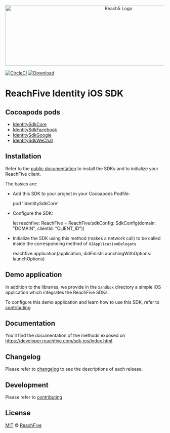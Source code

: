 <p align="center">
 <img src="https://www.reachfive.com/hubfs/5399904/Logo-ReachFive.svg" alt="Reach5 Logo" width="700" height="192"/>
</p>

[![CircleCI](https://circleci.com/gh/ReachFive/identity-ios-sdk/tree/master.svg?style=svg)](https://circleci.com/gh/ReachFive/identity-ios-sdk/tree/master)
[![Download](https://img.shields.io/cocoapods/v/IdentitySdkCore.svg?style=flat) ](https://cocoapods.org/pods/IdentitySdkCore)

# ReachFive Identity iOS SDK

## Cocoapods pods

- [IdentitySdkCore](https://cocoapods.org/pods/IdentitySdkCore)
- [IdentitySdkFacebook](https://cocoapods.org/pods/IdentitySdkFacebook)
- [IdentitySdkGoogle](https://cocoapods.org/pods/IdentitySdkGoogle)
- [IdentitySdkWeChat](https://cocoapods.org/pods/IdentitySdkWeChat)

## Installation

Refer to the [public documentation](https://developer.reachfive.com/sdk-ios/index.html) to install the SDKs and to initialize your ReachFive client.

The basics are:
- Add this SDK to your project in your Cocoapods Podfile: 


    pod 'IdentitySdkCore'

- Configure the SDK:


    let reachfive: ReachFive = ReachFive(sdkConfig: SdkConfig(domain: "DOMAIN", clientId: "CLIENT_ID"))

- Initialize the SDK using this method (makes a network call) to be called inside the corresponding method of `UIApplicationDelegate`


    reachfive.application(application, didFinishLaunchingWithOptions: launchOptions)


## Demo application

In addition to the libraries, we provide in the `Sandbox` directory a simple iOS application which integrates the ReachFive SDKs.

To configure this demo application and learn how to use this SDK, refer to [contributing](CONTRIBUTING.md#running-the-demo-application)

## Documentation

You'll find the documentation of the methods exposed on https://developer.reachfive.com/sdk-ios/index.html.

## Changelog

Please refer to [changelog](CHANGELOG.md) to see the descriptions of each release.

## Development

Please refer to [contributing](CONTRIBUTING.md#development)

## License

[MIT](LICENSE) © [ReachFive](https://reachfive.co/)
